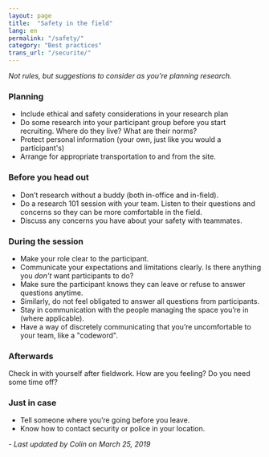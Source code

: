 ```yaml
---
layout: page
title:  "Safety in the field"
lang: en
permalink: "/safety/"
category: "Best practices"
trans_url: "/securite/"
---
```


_Not rules, but suggestions to consider as you’re planning research._

### Planning
- Include ethical and safety considerations in your research plan
- Do some research into your participant group before you start recruiting. Where do they live? What are their norms?
- Protect personal information (your own, just like you would a participant's)
- Arrange for appropriate transportation to and from the site.

### Before you head out
- Don’t research without a buddy (both in-office and in-field). 
- Do a research 101 session with your team. Listen to their questions and concerns so they can be more comfortable in the field.
- Discuss any concerns you have about your safety with teammates.
 
### During the session
- Make your role clear to the participant.
- Communicate your expectations and limitations clearly. Is there anything you *don't* want participants to do?
- Make sure the participant knows they can leave or refuse to answer questions anytime.
- Similarly, do not feel obligated to answer all questions from participants.
- Stay in communication with the people managing the space you’re in (where applicable).
- Have a way of discretely communicating that you’re uncomfortable to your team, like a "codeword".

### Afterwards
Check in with yourself after fieldwork. How are you feeling? Do you need some time off?

### Just in case
- Tell someone where you’re going before you leave.
- Know how to contact security or police in your location.

_- Last updated by Colin on March 25, 2019_

